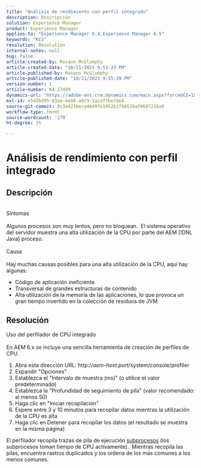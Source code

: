```yaml
---
title: "Análisis de rendimiento con perfil integrado"
description: Descripción
solution: Experience Manager
product: Experience Manager
applies-to: "Experience Manager 6.4,Experience Manager 6.5"
keywords: "KCS"
resolution: Resolution
internal-notes: null
bug: false
article-created-by: Roxann McGlumphy
article-created-date: "10/21/2021 9:53:33 PM"
article-published-by: Roxann McGlumphy
article-published-date: "10/21/2021 9:55:39 PM"
version-number: 1
article-number: KA-17499
dynamics-url: "https://adobe-ent.crm.dynamics.com/main.aspx?forceUCI=1&pagetype=entityrecord&etn=knowledgearticle&id=05e3864f-b932-ec11-b6e5-000d3a5ba97a"
exl-id: e542bd95-83ae-4e88-a6c9-1acaffbefde4
source-git-commit: 0c3e421beca46d9fe1952b1f98538a50697216a0
workflow-type: tm+mt
source-wordcount: '179'
ht-degree: 1%

---
```


# Análisis de rendimiento con perfil integrado

## Descripción

<br>Síntomas<br><br>
Algunos procesos son muy lentos, pero no bloquean.  El sistema operativo del servidor muestra una alta utilización de la CPU por parte del AEM [!DNL Java] proceso.
<br><br>Causa<br><br>
Hay muchas causas posibles para una alta utilización de la CPU, aquí hay algunas:

- Código de aplicación ineficiente
- Transversal de grandes estructuras de contenido
- Alta utilización de la memoria de las aplicaciones, lo que provoca un gran tiempo invertido en la colección de residuos de JVM



## Resolución

Uso del perfilador de CPU integrado<br><br>
En AEM 6.x se incluye una sencilla herramienta de creación de perfiles de CPU.

1. Abra esta dirección URL: http://*aem-host:port*/system/console/profiler
2. Expandir &quot;Opciones&quot;
3. Establezca el &quot;Intervalo de muestra (ms)&quot; (o utilice el valor predeterminado)
4. Establezca la &quot;Profundidad de seguimiento de pila&quot; (valor recomendado: al menos 50)
5. Haga clic en &quot;Iniciar recopilación&quot;
6. Espere entre 3 y 10 minutos para recopilar datos mientras la utilización de la CPU es alta
7. Haga clic en Detener para recopilar los datos (el resultado se muestra en la misma página)


El perfilador recopila trazas de pila de ejecución [subprocesos](https://docs.oracle.com/javase/tutorial/essential/concurrency/threads.html) (los subprocesos toman tiempo de CPU activamente).  Mientras recopila las pilas, encuentra rastros duplicados y los ordena de los más comunes a los menos comunes.
